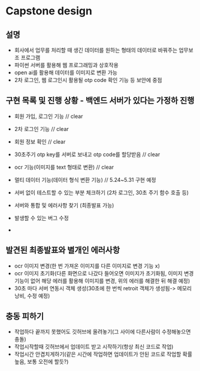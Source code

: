 # Capstone design

## 설명
- 회사에서 업무를 처리할 때 생긴 데이터를 원하는 형태의 데이터로 바꿔주는 업무보조 프로그램
- 파이썬 서버를 활용해 웹 프로그래밍과 상호작용 
- open ai를 활용해 데이터를 이미지로 변환 가능
- 2차 로그인, 웹 로그인시 활용될 otp code 확인 기능 등 보안에 중점


## 구현 목록 및 진행 상황 - 백엔드 서버가 있다는 가정하 진행
- 회원 가입, 로그인 기능 // clear
- 2차 로그인 기능 // clear
- 회원 정보 확인 // clear
- 30초주기 otp key를 서버로 보내고 otp code를 할당받음 // clear
- ocr 기능(이미지를 text 형태로 변환) // clear
- 멀티 데이터 기능(데이터 형식 변환 기능) // 5.24~5.31 구현 예정
- 서버 없이 테스트할 수 있는 부분 체크하기 (2차 로그인, 30초 주기 함수 호출 등)
- 서버와 통합 및 에러사항 찾기 (최종발표 가능)
- 발생할 수 있는 버그 수정

- 
## 발견된 최종발표와 별개인 에러사항
- ocr 이미지 변경(한 번 가져온 이미지를 다른 이미지로 변경 기능 x)
- ocr 이미지 초기화(다른 화면으로 나갔다 들어오면 이미지가 초기화됨, 이미지 변경 기능이 없어 해당 에러를 활용해 이미지를 변경, 위의 에러를 해결한 뒤 해결 예정)
- 30초 마다 서버 연동시 객체 생성(30초에 한 번씩 retroit 객체가 생성됨-> 메모리 낭비, 수정 예정)


## 충동 피하기
- 작업하다 끝까지 못했어도 깃허브에 올려놓기(그 사이에 다른사람이 수정해놓으면 충돌)
- 작업시작할때 깃허브에서 업데이트 받고 시작하기(항상 최신 코드로 작업)
- 작업시간 안겹치게하기(같은 시간에 작업하면 업데이트가 안된 코드로 작업할 확률 높음, 보통 오전에 할듯?)



